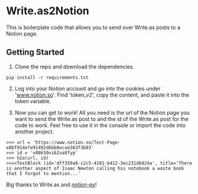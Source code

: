 # Write.as2Notion

This is boilerplate code that allows you to send over Write.as posts to a Notion page.

## Getting Started

1) Clone the repo and download the dependencies.

```
pip install -r requirements.txt
```

2) Log into your Notion account and go into the cookies under 'www.notion.so'. Find 'token_v2', copy the content, and paste it into the token variable.

3) Now you can get to work! All you need is the url of the Notion page you want to send the Write.as post to and the id of the Write.as post for the code to work. Feel free to use it in the console or import the code into another project.

```
>>> url = 'https://www.notion.so/Test-Page-e8bf914efe91492dbbb8ecae363f3b83'
>>> id = 'v88k50vi62va8fyp'
>>> h2a(url, id)
>>><TextBlock (id='dff359a0-c2c5-4191-b412-3ec231dbd24a', title='There is another aspect of Isaac Newton calling his notebook a waste book that I forgot to mention...'
```

Big thanks to Write.as and [notion-py](https://github.com/jamalex/notion-py)!

